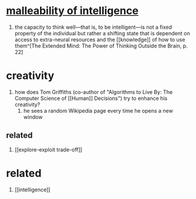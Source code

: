 # [malleability of intelligence](https://en.wikipedia.org/wiki/Malleability_of_intelligence)
1. the capacity to think well—that is, to be intelligent—is not a fixed property of the individual but rather a shifting state that is dependent on access to extra-neural resources and the [[knowledge]] of how to use them^[The Extended Mind: The Power of Thinking Outside the Brain, p. 22]

# creativity
1. how does Tom Griffiths (co-author of "Algorithms to Live By: The Computer Science of [[Human]] Decisions") try to enhance his creativity?
	1. he sees a random Wikipedia page every time he opens a new window

## related
1. [[explore-exploit trade-off]]

# related
1. [[intelligence]]